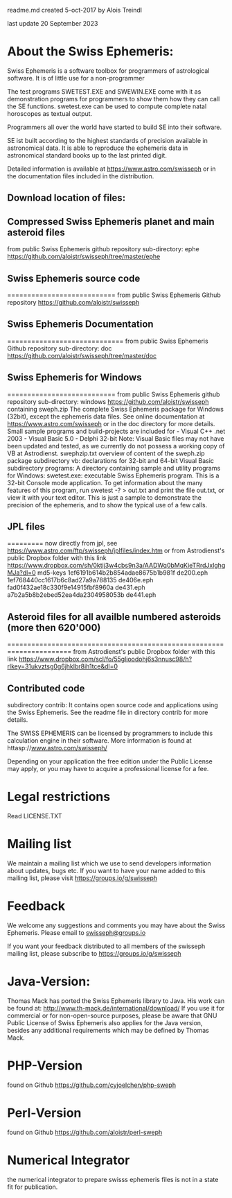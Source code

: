 readme.md  created 5-oct-2017 by Alois Treindl

last update 20 September 2023

About the Swiss Ephemeris:
=========================

Swiss Ephemeris is a software toolbox for programmers of astrological
software. It is of little use for a non-programmer

The test programs SWETEST.EXE and SWEWIN.EXE come
with it as demonstration programs for programmers to show them how
they can call the SE functions.
swetest.exe can be used to compute complete natal horoscopes as textual
output.

Programmers all over the world have started to build SE into their
software. 

SE ist built according to the highest standards of precision available
in astronomical data. It is able to reproduce the ephemeris data in
astronomical standard books up to the last printed digit.

Detailed information is available at https://www.astro.com/swisseph
or in the documentation files included in the distribution.

## Download location of files:

## Compressed Swiss Ephemeris planet and main asteroid files
from public Swiss Ephemeris github repository
sub-directory: ephe
https://github.com/aloistr/swisseph/tree/master/ephe

## Swiss Ephemeris source code
===========================
from public Swiss Ephemeris Github repository
https://github.com/aloistr/swisseph

## Swiss Ephemeris Documentation
=============================
from public Swiss Ephemeris Github repository
sub-directory: doc
https://github.com/aloistr/swisseph/tree/master/doc

## Swiss Ephemeris for Windows
===========================
from public Swiss Ephemeris github repository
sub-directory: windows
https://github.com/aloistr/swisseph
containing
sweph.zip
	The complete Swiss Ephemeris package for Windows (32bit),
	except the ephemeris data files.
	See online documentation at https://www.astro.com/swisseph
	or in the doc directory for more details.
	Small sample programs and build-projects are included for
	- Visual C++ .net 2003
	- Visual Basic 5.0 
	- Delphi 32-bit
	Note: Visual Basic files may not have been updated and
	tested, as we currently do not possess a working copy of VB at Astrodienst.
swephzip.txt
	overview of content of the sweph.zip package
subdirectory vb:
	declarations for 32-bit and 64-bit Visual Basic
subdirectory programs:
	A directory containing sample and utility programs for Windows:
	swetest.exe:
	executable Swiss Ephemeris program.
	This is a 32-bit Console mode application.
	To get information about the many features of this program, run
	swetest -? > out.txt
	and print the file out.txt, or view it with your text editor.
	This is just a sample to demonstrate the precision of the
	ephemeris, and to show the typical use of a few calls.


## JPL files
=========
now directly from jpl, see
https://www.astro.com/ftp/swisseph/jplfiles/index.htm
or from Astrodienst's public Dropbox folder with this link
https://www.dropbox.com/sh/0ktij3w4cbs9n3a/AADWq0bMqKieTRrdJxlghgMJa?dl=0
  md5-keys
  1ef6191b614b2b854adae8675b1b981f  de200.eph
  1ef768440cc1617b6c8ad27a9a788135  de406e.eph
  fad0f432ae18c330f9e14915fbf8960a  de431.eph
  a7b2a5b8b2ebed52ea4da2304958053b  de441.eph

## Asteroid files for all availble numbered asteroids (more then 620'000)
======================================================================
from Astrodienst's public Dropbox folder with this link
https://www.dropbox.com/scl/fo/55glioodohj6s3nnusc98/h?rlkey=31ukvztsg0g6jhklbr8ih1tce&dl=0

## Contributed code
subdirectory contrib:
It contains open source code and applications using the Swiss Ephemeris.
See the readme file in directory contrib for more details.

The SWISS EPHEMERIS can be licensed by programmers to include this 
calculation engine in their software. More information is found at
httasp://www.astro.com/swisseph/

Depending on your application the free edition under the Public License
may apply, or you may have to acquire a professional license for a fee.


Legal restrictions
==================
Read LICENSE.TXT

Mailing list
============
We maintain a mailing list which we use to send developers information about
updates, bugs etc.
If you want to have your name added to this mailing list, please
visit https://groups.io/g/swisseph

Feedback
========
We welcome any suggestions and comments you may have about the Swiss Ephemeris.
Please email to swisseph@groups.io

If you want your feedback distributed to all members of the swisseph
mailing list, please subscribe to https://groups.io/g/swisseph



Java-Version:
=============
Thomas Mack has ported the Swiss Ephemeris library to Java.
His work can be found at:  http://www.th-mack.de/international/download/
If you use it for commercial or for non-open-source purposes, please
be aware that GNU Public License of Swiss Ephemeris 
also applies for the Java version, besides any additional requirements
which may be defined by Thomas Mack.

PHP-Version
===========
found on Github https://github.com/cyjoelchen/php-sweph

Perl-Version
===========
found on Github https://github.com/aloistr/perl-sweph

Numerical Integrator
====================
the numerical integrator to prepare swisss ephemeris files is not in a state
fit for publication.
